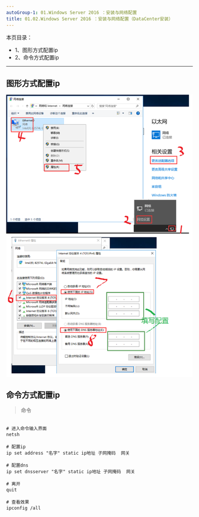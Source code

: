 ```yaml
---
autoGroup-1: 01.Windows Server 2016 ：安装与网络配置
title: 01.02.Windows Server 2016 ：安装与网络配置（DataCenter安装）
---
```


本页目录：
- 1、图形方式配置ip
- 2、命令方式配置ip

***

## 图形方式配置ip

![](./image/01.02-1.png)

## 命令方式配置ip

> 命令

```shell

# 进入命令输入界面
netsh

# 配置ip
ip set address "名字" static ip地址 子网掩码  网关

# 配置dns
ip set dnsserver "名字" static ip地址 子网掩码  网关

# 离开
quit

# 查看效果
ipconfig /all
```



